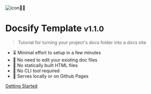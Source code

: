 ![icon](_media/docs_face.png):nut_and_bolt::hammer:

# Docsify Template <small>v1.1.0</small>
> Tutorial for turning your project's docs folder into a docs site

- :hourglass_flowing_sand: Minimal effort to setup in a few minutes
- :open_file_folder: No need to edit your existing doc files
- :pushpin: No statically built HTML files
- :hammer: No CLI tool required
- :pizza: Serves locally or on Github Pages
 
[Getting Started](#docsify-template)
